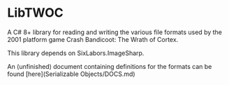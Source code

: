 # LibTWOC
A C# 8+ library for reading and writing the various file formats used by the 2001 platform game Crash Bandicoot: The Wrath of Cortex.

This library depends on SixLabors.ImageSharp.

An (unfinished) document containing definitions for the formats can be found [here](Serializable Objects/DOCS.md)
